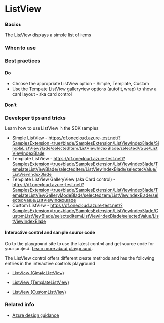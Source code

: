 ﻿# ListView

 
<a name="basics"></a>
### Basics
The ListView displays a simple list of items


<!-- TODO get an IMAGE to embed here -->

<!-- TODO get an SAMPLE CODE to embed here -->

 
<a name="when-to-use"></a>
### When to use


 
<a name="best-practices"></a>
### Best practices

<a name="best-practices-do"></a>
#### Do

* Choose the appropriate ListView option - Simple, Template, Custom
* Use the Template ListView galleryview options (autofit, wrap) to show a card layout - aka card control

<a name="best-practices-don-t"></a>
#### Don&#39;t

<!-- TODO need Don'ts -->



 
<a name="developer-tips-and-tricks"></a>
### Developer tips and tricks
Learn how to use ListView in the SDK samples

- Simple ListView - https://df.onecloud.azure-test.net/?SamplesExtension=true#blade/SamplesExtension/ListViewIndexBlade/SimpleListViewBlade/selectedItem/ListViewIndexBlade/selectedValue/ListViewIndexBlade
- Template ListView - https://df.onecloud.azure-test.net/?SamplesExtension=true#blade/SamplesExtension/ListViewIndexBlade/TemplateListViewBlade/selectedItem/ListViewIndexBlade/selectedValue/ListViewIndexBlade
- Template ListView GalleryView (aka Card control) - https://df.onecloud.azure-test.net/?SamplesExtension=true#blade/SamplesExtension/ListViewIndexBlade/TemplateListViewGalleryModeBlade/selectedItem/ListViewIndexBlade/selectedValue/ListViewIndexBlade
- Custom ListView - https://df.onecloud.azure-test.net/?SamplesExtension=true#blade/SamplesExtension/ListViewIndexBlade/CustomListViewBlade/selectedItem/ListViewIndexBlade/selectedValue/ListViewIndexBlade




<a name="developer-tips-and-tricks-interactive-control-and-sample-source-code"></a>
#### Interactive control and sample source code
Go to the playground site to use the latest control and get source code for your project.  [Learn more about playground](./top-extensions-controls-playground.md).

The ListView control offers different create methods and has the following entries in the interactive controls playground

*  <a href="https://ms.portal.azure.com/?Microsoft_Azure_Playground=true#blade/Microsoft_Azure_Playground/ControlsIndexBlade/ListView_createSimpleListView_Playground" target="_blank">ListView (SimpleListView)</a>

*  <a href="https://ms.portal.azure.com/?Microsoft_Azure_Playground=true#blade/Microsoft_Azure_Playground/ControlsIndexBlade/ListView_createTemplateListView_Playground" target="_blank">ListView (TemplateListView)</a>

*  <a href="https://ms.portal.azure.com/?Microsoft_Azure_Playground=true#blade/Microsoft_Azure_Playground/ControlsIndexBlade/ListView_createCustomListView_Playground" target="_blank">ListView (CustomListView)</a>



 
<a name="related-info"></a>
### Related info

<!-- TODO link to Figma -->

* [Azure design guidance](http://aka.ms/portalfx/design)


